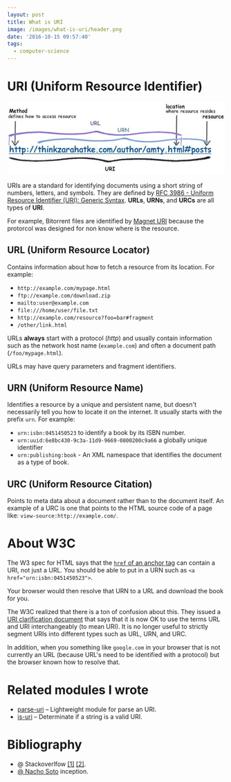 ```yaml
---
layout: post
title: What is URI
image: /images/what-is-uri/header.png
date: '2016-10-15 09:57:40'
tags:
  - computer-science
---
```


# URI (Uniform Resource Identifier)

![](/images/what-is-uri/obd8dk2.jpeg)

URIs are a standard for identifying documents using a short string of numbers, letters, and symbols. They are defined by [RFC 3986 - Uniform Resource Identifier (URI): Generic Syntax](https://tools.ietf.org/html/rfc3986). **URLs**, **URNs**, and **URCs** are all types of **URI**.

For example, Bitorrent files are identified by [Magnet URI](https://en.wikipedia.org/wiki/Magnet_URI_scheme) because the protorcol was designed for non know where is the resource.

## URL (Uniform Resource Locator)

Contains information about how to fetch a resource from its location. For example:

* `http://example.com/mypage.html`
* `ftp://example.com/download.zip`
* `mailto:user@example.com`
* `file:///home/user/file.txt`
* `http://example.com/resource?foo=bar#fragment`
* `/other/link.html`

URLs **always** start with a protocol (*http*) and usually contain information such as the network host name (`example.com`) and often a document path (`/foo/mypage.html`). 

URLs may have query parameters and fragment identifiers.

## URN (Uniform Resource Name)

Identifies a resource by a unique and persistent name, but doesn't necessarily tell you how to locate it on the internet. It usually starts with the prefix `urn`. For example:

* `urn:isbn:0451450523` to identify a book by its ISBN number.
* `urn:uuid:6e8bc430-9c3a-11d9-9669-0800200c9a66` a globally unique identifier
* `urn:publishing:book` - An XML namespace that identifies the document as a type of book.

## URC (Uniform Resource Citation)

Points to meta data about a document rather than to the document itself. An example of a URC is one that points to the HTML source code of a page like: `view-source:http://example.com/`.

# About W3C

The W3 spec for HTML says that the [`href` of an anchor tag](http://www.w3.org/TR/html401/struct/links.html#h-12.2) can contain a URI, not just a URL. You should be able to put in a URN such as `<a href="urn:isbn:0451450523">`. 

Your browser would then resolve that URN to a URL and download the book for you.

The W3C realized that there is a ton of confusion about this. They issued a [URI clarification document](http://www.w3.org/TR/uri-clarification/) that says that it is now OK to use the terms URL and URI interchangeably (to mean URI). It is no longer useful to strictly segment URIs into different types such as URL, URN, and URC.

In addition, when you something like `google.com` in your browser that is not currently an URL (because URL's need to be identified with a protocol) but the browser known how to resolve that.

# Related modules I wrote

* [parse-uri](https://github.com/kikobeats/parse-uri) – Lightweight module for parse an URI.
* [is-uri](https://github.com/kikobeats/is-uri) – Determinate if a string is a valid URI.

# Bibliography

* @ Stackoverlfow [[1]](http://stackoverflow.com/questions/176264/what-is-the-difference-between-a-uri-a-url-and-a-urn/1984225#1984225)
[[2]](http://stackoverflow.com/questions/176264/what-is-the-difference-between-a-uri-a-url-and-a-urn).
* [@ Nacho Soto](https://x.com/NachoSoto/status/787043395747188736) inception.
